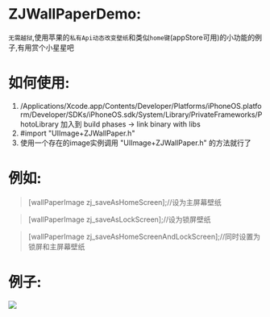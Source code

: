 ZJWallPaperDemo:
=====
`无需越狱`,使用苹果的`私有Api动态改变壁纸`和类似`home键`(appStore可用)的小功能的例子,有用赏个小星星吧
 
如何使用:
=====
1.  /Applications/Xcode.app/Contents/Developer/Platforms/iPhoneOS.platform/Developer/SDKs/iPhoneOS.sdk/System/Library/PrivateFrameworks/PhotoLibrary 加入到 build phases -> link binary with libs
2. #import "UIImage+ZJWallPaper.h"
3. 使用一个存在的image实例调用   "UIImage+ZJWallPaper.h" 的方法就行了

例如:
=====
> [wallPaperImage zj_saveAsHomeScreen];//设为主屏幕壁纸
   
> [wallPaperImage zj_saveAsLockScreen];//设为锁屏壁纸
            
> [wallPaperImage zj_saveAsHomeScreenAndLockScreen];//同时设置为锁屏和主屏幕壁纸

例子:
=====
![](https://github.com/yoimhere/ZJWallPaperDemo/blob/master/ZJWallPaperDemo/ZJWallPaperDemo/demo.gif)
